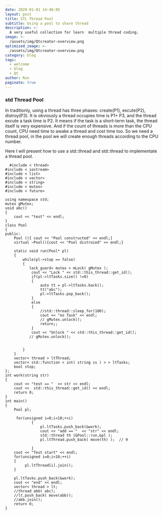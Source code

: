 ```yaml
---
date: 2020-01-01 14:48:05
layout: post
title: STL Thread Pool
subtitle: Using a pool to share thread
description: >-
  A very useful collection for learn  multiple thread coding.
image: >-
  /assets/img/Qtcreator-overview.png
optimized_image: >-
  /assets/img/Qtcreator-overview.png
category: blog
tags:
  - welcome
  - blog
  - Qt
author: Ron
paginate: true
---
```

 ### std Thread Pool 

   In traditionly, using a thread has three phases: create(P1), excute(P2), distroy(P3).
It is obviously a thread occupies time is P1+ P3, and the thread excute a task time is P2.
It means if the task is a short-term task, the thread itself is very expensive.
And if the count of threads is more than the CPU count, CPU need time to awake a thread and cost time too.
So we need a thread pool, in the pool we will create enough threads according to the CPU number.

Here I will present how to use a std::thread and std::thread to implementate a thread pool.

```
  #include < thread>
#include < iostream>
#include < list>
#include < vector>
#include < string>
#include < mutex>
#include < future>

using namespace std;
mutex gMutex;
void abc()
{
    cout << "test" << endl;
}
class Pool
{
public: 
    Pool (){ cout << "Pool constructed" << endl;}
    virtual ~Pool(){cout << "Pool distroied" << endl;}

    static void run(Pool* pl)
    {
        while(pl->stop == false)
        {
           lock_guard< mutex > mLock( gMutex ); 
            cout << "Lock " << std::this_thread::get_id();
            if(pl->ltTasks.size() !=0)
            {
                auto tt = pl->ltTasks.back();
                tt("abc");
                pl->ltTasks.pop_back();
            }
            else
            {
                //std::thread::sleep_for(100);
                cout << "no Task" << endl;
                // gMutex.unlock();
                return;;
            }
            cout << "Unlock " << std::this_thread::get_id();
           // gMutex.unlock();
            
            
        }
    }
    vector< thread > ltThread;
    vector< std::function < int( string ss ) > > ltTasks;
    bool stop;
};
int work(string str)
{
    cout << "test == "  << str << endl;
    cout <<  std::this_thread::get_id() << endl;
    return 0;
}
int main()
{
    Pool pl;

     for(unsigned i=0;i<10;++i)
            {
                pl.ltTasks.push_back(&work);
                cout << "add == "  << "str" << endl;
                std::thread th (&Pool::run,&pl );
                pl.ltThread.push_back( move(th) );  // 9
               
            }
    cout << "Test start" << endl;
    for(unsigned i=0;i<10;++i)
    {
         pl.ltThread[i].join();
    }
   
    pl.ltTasks.push_back(&work);
    cout << "end" << endl;
    vector< thread > lt;
    //thread abb( abc);
    //lt.push_back( move(abb));
    //abb.join();
    return 0;
}
```


